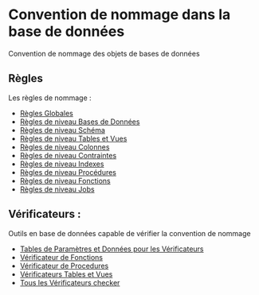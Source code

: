 # Convention de nommage dans la base de données
Convention de nommage des objets de bases de données

## Règles
Les règles de nommage :
- [Règles Globales](GlobalRules.md)
- [Règles de niveau Bases de Données](DatabaseRules.md)
- [Règles de niveau Schéma](SchemaRules.md)
- [Règles de niveau Tables et Vues](TablesAndViews.md)
- [Règles de niveau Colonnes](ColumnsRules.md)
- [Règles de niveau Contraintes](ConstraintsRules.md)
- [Règles de niveau Indexes](IndexesRules.md)
- [Règles de niveau Procédures](ProceduresRules.md)
- [Règles de niveau Fonctions](FunctionsRules.md)
- [Règles de niveau Jobs](JobsRules.md)

## Vérificateurs :
Outils en base de données capable de vérifier la convention de nommage
- [Tables de Paramètres et Données pour les Vérificateurs](checkers/adm_checkers_tables_and_data.sql)
- [Vérificateur de Fonctions](checkers/CheckFunctions.sql)
- [Vérificateur de Procedures](checkers/CheckProcedures.sql)
- [Vérificateurs Tables et Vues](checkers/CheckTablesAndViews.sql)
- [Tous les Vérificateurs checker](checkers/CheckAll.sql)
